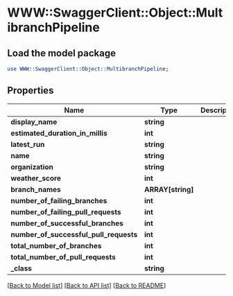 # WWW::SwaggerClient::Object::MultibranchPipeline

## Load the model package
```perl
use WWW::SwaggerClient::Object::MultibranchPipeline;
```

## Properties
Name | Type | Description | Notes
------------ | ------------- | ------------- | -------------
**display_name** | **string** |  | [optional] 
**estimated_duration_in_millis** | **int** |  | [optional] 
**latest_run** | **string** |  | [optional] 
**name** | **string** |  | [optional] 
**organization** | **string** |  | [optional] 
**weather_score** | **int** |  | [optional] 
**branch_names** | **ARRAY[string]** |  | [optional] 
**number_of_failing_branches** | **int** |  | [optional] 
**number_of_failing_pull_requests** | **int** |  | [optional] 
**number_of_successful_branches** | **int** |  | [optional] 
**number_of_successful_pull_requests** | **int** |  | [optional] 
**total_number_of_branches** | **int** |  | [optional] 
**total_number_of_pull_requests** | **int** |  | [optional] 
**_class** | **string** |  | [optional] 

[[Back to Model list]](../README.md#documentation-for-models) [[Back to API list]](../README.md#documentation-for-api-endpoints) [[Back to README]](../README.md)



